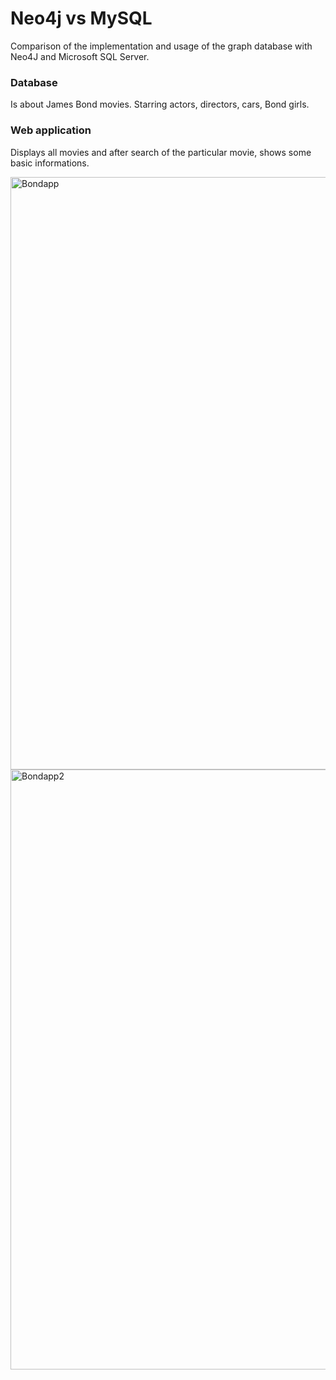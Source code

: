 # Neo4j vs MySQL

Comparison of the implementation and usage of the graph database with Neo4J and Microsoft SQL Server.

### Database

Is about James Bond movies. Starring actors, directors, cars, Bond girls.

### Web application

Displays all movies and after search of the particular movie, shows some basic informations.

<img width="948" alt="Bondapp" src="https://user-images.githubusercontent.com/58556676/81391033-bcbf8000-911c-11ea-8ea4-1e2c674bd659.png">

<img width="960" alt="Bondapp2" src="https://user-images.githubusercontent.com/58556676/81391107-d2cd4080-911c-11ea-9fbb-a1254eb8ed6e.png">
